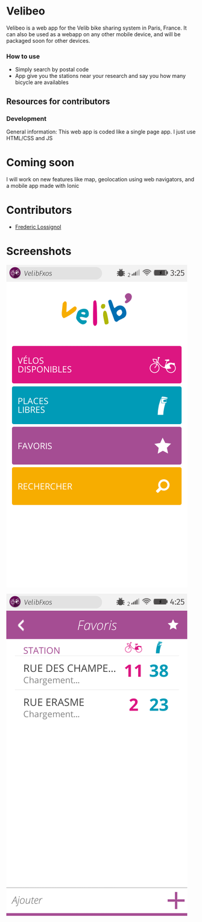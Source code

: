 # Velibeo

Velibeo is a web app for the Velib bike sharing system in Paris, France. It can also be used as a webapp on any other mobile device, and will be packaged soon for other devices.

### How to use
+ Simply search by postal code
+ App give you the stations near your research and say you how many bicycle are availables

## Resources for contributors

### Development

General information:
This web app is coded like a single page app. I just use HTML/CSS and JS

# Coming soon
I will work on new features like map, geolocation using web navigators, and a mobile app made with Ionic

# Contributors
+ [Frederic Lossignol](https://github.com/NumericFactory)

# Screenshots

![Screenshot of index](https://raw.githubusercontent.com/Phyks/VelibFxos/master/doc/screenshot-index.png)

![Screenshot of starred stations](https://raw.githubusercontent.com/Phyks/VelibFxos/master/doc/screenshot-starred.png)
